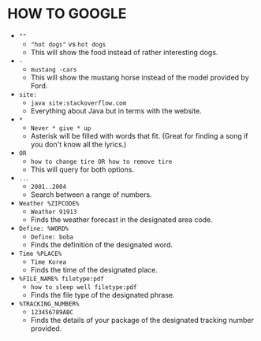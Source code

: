 # HOW TO GOOGLE

- `""`
  - `"hot dogs"` vs `hot dogs`
  - This will show the food instead of rather interesting dogs.
- `-`
  - `mustang -cars`
  - This will show the mustang horse instead of the model provided by Ford.
- `site:`
  - `java site:stackoverflow.com`
  - Everything about Java but in terms with the website.
- `*`
  - `Never * give * up`
  - Asterisk will be filled with words that fit. (Great for finding a song if you don't know all the lyrics.)
- `OR`
  - `how to change tire OR how to remove tire`
  - This will query for both options.
- `..`.
  - `2001..2004`
  - Search between a range of numbers.
- `Weather %ZIPCODE%`
  - `Weather 91913`
  - Finds the weather forecast in the designated area code.
- `Define: %WORD%`
  - `Define: boba`
  - Finds the definition of the designated word.
- `Time %PLACE%`
  - `Time Korea`
  - Finds the time of the designated place.
- `%FILE_NAME% filetype:pdf`
  - `how to sleep well filetype:pdf`
  - Finds the file type of the designated phrase.
- `%TRACKING_NUMBER%`
  - `123456789ABC`
  - Finds the details of your package of the designated tracking number provided.